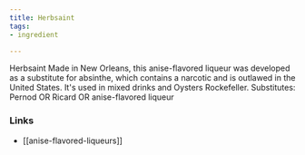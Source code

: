 ```yaml
---
title: Herbsaint
tags:
- ingredient

---
```

Herbsaint Made in New Orleans, this anise-flavored liqueur was developed as a substitute for absinthe, which contains a narcotic and is outlawed in the United States. It's used in mixed drinks and Oysters Rockefeller. Substitutes: Pernod OR Ricard OR anise-flavored liqueur

### Links

* [[anise-flavored-liqueurs]]
